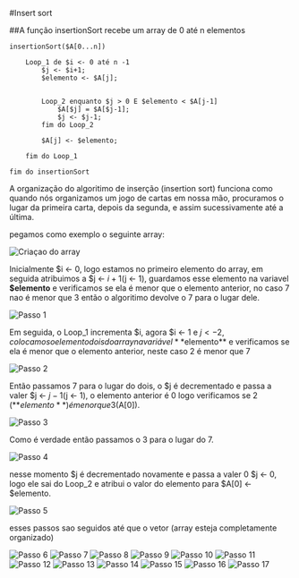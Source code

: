 #Insert sort

##A função insertionSort recebe um array de 0 até n elementos
```
insertionSort($A[0...n]) 

    Loop_1 de $i <- 0 até n -1
        $j <- $i+1;
        $elemento <- $A[j];
        

        Loop_2 enquanto $j > 0 E $elemento < $A[j-1]
            $A[$j] = $A[$j-1];
            $j <- $j-1;
        fim do Loop_2

        $A[j] <- $elemento;
    
    fim do Loop_1

fim do insertionSort
```

A organização do algoritimo de inserção (insertion sort) funciona como quando nós organizamos um jogo de cartas em nossa mão, procuramos o lugar da primeira carta, depois da segunda, e assim sucessivamente até a última.

pegamos como exemplo o seguinte array:

![Criaçao do array](img/insert0.png)

Inicialmente $i <- 0, logo estamos no primeiro elemento do array, em seguida atribuimos a $j <- $i + 1 ($j <- 1), guardamos esse elemento na variavel **$elemento** e verificamos se ela é menor que o elemento anterior, no caso 7 nao é menor que 3 então o algoritimo devolve o 7 para o lugar dele.

![Passo 1](img/insert1.png)

Em seguida, o Loop_1 incrementa $i, agora $i <- 1 e $j <- 2, colocamos o elemento dois do array na variável **$elemento** e verificamos se ela é menor que o elemento anterior, neste caso 2 é menor que 7

![Passo 2](img/insert2.png)

Então passamos 7 para o lugar do dois, o $j é decrementado e passa a valer $j <- $j-1 ($j <- 1), o elemento anterior é 0 logo verificamos se 2 (**$elemento**) é menor que 3 ($A[0]).

![Passo 3](img/insert3.png)

Como é verdade então passamos o 3 para o lugar do 7. 

![Passo 4](img/insert4.png)

nesse momento $j é decrementado novamente e passa a valer 0 $j <- 0, logo ele sai do Loop_2 e atribui o valor do elemento para $A[0] <- $elemento.

![Passo 5](img/insert5.png)

esses passos sao seguidos até que o vetor (array esteja completamente organizado)

![Passo 6](img/insert6.png)
![Passo 7](img/insert7.png)
![Passo 8](img/insert8.png)
![Passo 9](img/insert9.png)
![Passo 10](img/insert10.png)
![Passo 11](img/insert11.png)
![Passo 12](img/insert12.png)
![Passo 13](img/insert13.png)
![Passo 14](img/insert14.png)
![Passo 15](img/insert15.png)
![Passo 16](img/insert16.png)
![Passo 17](img/insert17.png)
